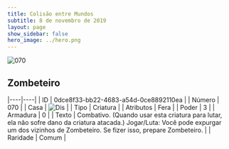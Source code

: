 ```yaml
---
title: Colisão entre Mundos
subtitle: 8 de novembro de 2019
layout: page
show_sidebar: false
hero_image: ../hero.png
---
```


![070](https://cdn.keyforgegame.com/media/card_front/pt/452_070_PGQ7XMQ4M5J4_pt.png)

## Zombeteiro

|----|----|
| ID | 0dce8f33-bb22-4683-a54d-0ce8892110ea |
| Número | 070 |
| Casa | ![Dis](https://archonarcana.com/images/thumb/e/e8/Dis.png/22px-Dis.png "Dis") |
| Tipo | Criatura |
| Atributos | Fera |
| Poder | 3 |
| Armadura | 0 |
| Texto | Combativo. (Quando usar esta criatura para lutar, ela não sofre dano da criatura atacada.) Jogar/Luta: Você pode expurgar um dos vizinhos de Zombeteiro. Se fizer isso, prepare Zombeteiro. |
| Raridade | Comum |
